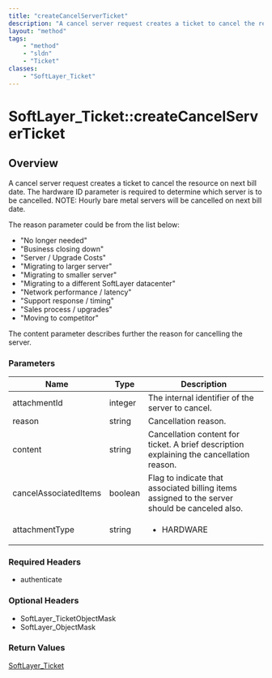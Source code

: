 ```yaml
---
title: "createCancelServerTicket"
description: "A cancel server request creates a ticket to cancel the resource on next bill date. The hardware ID parameter is required... "
layout: "method"
tags:
    - "method"
    - "sldn"
    - "Ticket"
classes:
    - "SoftLayer_Ticket"
---
```

# SoftLayer_Ticket::createCancelServerTicket
## Overview 
A cancel server request creates a ticket to cancel the resource on next bill date. The hardware ID parameter is required to determine which server is to be cancelled. NOTE: Hourly bare metal servers will be cancelled on next bill date. 

The reason parameter could be from the list below: 
* "No longer needed"
* "Business closing down"
* "Server / Upgrade Costs"
* "Migrating to larger server"
* "Migrating to smaller server"
* "Migrating to a different SoftLayer datacenter"
* "Network performance / latency"
* "Support response / timing"
* "Sales process / upgrades"
* "Moving to competitor"


The content parameter describes further the reason for cancelling the server. 

### Parameters 
|Name | Type | Description |
| --- | --- | --- |
|attachmentId| integer| The internal identifier of the server to cancel.|
|reason| string| Cancellation reason.|
|content| string| Cancellation content for ticket. A brief description explaining the cancellation reason.|
|cancelAssociatedItems| boolean| Flag to indicate that associated billing items assigned to the server should be canceled also.|
|attachmentType| string| <ul type="xsd:string"> <li title="HARDWARE">HARDWARE</li> </ul>|


### Required Headers
* authenticate

### Optional Headers
* SoftLayer_TicketObjectMask
* SoftLayer_ObjectMask

### Return Values
<a href='/reference/datatypes/SoftLayer_Ticket'>SoftLayer_Ticket </a>

